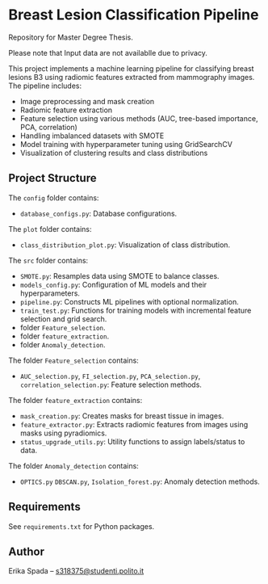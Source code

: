 # Breast Lesion Classification Pipeline

Repository for Master Degree Thesis.

Please note that Input data are not availablle due to privacy.

This project implements a machine learning pipeline for classifying breast lesions B3 using radiomic features extracted from mammography images. The pipeline includes:

- Image preprocessing and mask creation
- Radiomic feature extraction
- Feature selection using various methods (AUC, tree-based importance, PCA, correlation)
- Handling imbalanced datasets with SMOTE
- Model training with hyperparameter tuning using GridSearchCV
- Visualization of clustering results and class distributions

## Project Structure
The `config` folder contains:
- `database_configs.py`: Database configurations.
  
 The `plot` folder contains:
- `class_distribution_plot.py`: Visualization of class distribution.
  
The `src` folder contains:
- `SMOTE.py`: Resamples data using SMOTE to balance classes.
- `models_config.py`: Configuration of ML models and their hyperparameters.
- `pipeline.py`: Constructs ML pipelines with optional normalization.
- `train_test.py`: Functions for training models with incremental feature selection and grid search.
- folder `Feature_selection`.
- folder `feature_extraction`.
- folder `Anomaly_detection`.
 
The folder `Feature_selection` contains:
- `AUC_selection.py`, `FI_selection.py`, `PCA_selection.py`, `correlation_selection.py`: Feature selection methods.
  
The folder `feature_extraction` contains: 
- `mask_creation.py`: Creates masks for breast tissue in images.
- `feature_extractor.py`: Extracts radiomic features from images using masks using pyradiomics.
- `status_upgrade_utils.py`: Utility functions to assign labels/status to data.
 
The folder `Anomaly_detection` contains:
- `OPTICS.py` `DBSCAN.py`, `Isolation_forest.py`: Anomaly detection methods.


## Requirements

See `requirements.txt` for Python packages.


## Author 
Erika Spada – s318375@studenti.polito.it


